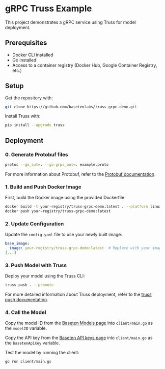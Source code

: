# gRPC Truss Example

This project demonstrates a gRPC service using Truss for model deployment.

## Prerequisites

- Docker CLI installed
- Go installed
- Access to a container registry (Docker Hub, Google Container Registry, etc.)

## Setup

Get the repository with:
```bash
git clone https://github.com/basetenlabs/truss-grpc-demo.git
```

Install Truss with:
```bash
pip install --upgrade truss
```

## Deployment

### 0. Generate Protobuf files
```bash
protoc --go_out=. --go-grpc_out=. example.proto
```
For more information about Protobuf, refer to the [Protobuf documentation](https://protobuf.dev/reference/go/go-generated/).

### 1. Build and Push Docker Image

First, build the Docker image using the provided Dockerfile:

```bash
docker build -t your-registry/truss-grpc-demo:latest . --platform linux/amd64
docker push your-registry/truss-grpc-demo:latest
```

### 2. Update Configuration

Update the `config.yaml` file to use your newly built image:

```yaml
base_image:
  image: your-registry/truss-grpc-demo:latest  # Replace with your image
[...]
```

### 3. Push Model with Truss

Deploy your model using the Truss CLI:

```bash
truss push . --promote
```

For more detailed information about Truss deployment, refer to the [truss push documentation](https://docs.baseten.co/reference/cli/truss/push).

### 4. Call the Model
Copy the model ID from the [Baseten Models page](https://app.baseten.co/models) into `client/main.go` as the `modelID` variable.

Copy the API key from the [Baseten API keys page](https://app.baseten.co/settings/account/api_keys) into `client/main.go` as the `basetenApiKey` variable.

Test the model by running the client:

```bash
go run client/main.go
```
